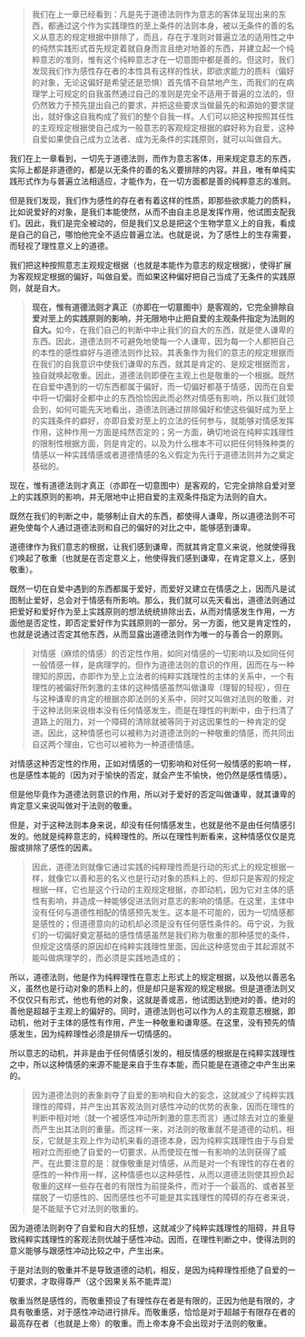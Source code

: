 <blockquote data-pid="QExIISTR">我们在上一章已经看到：凡是先于道德法则作为意志的客体呈现出来的东西，都通过这个作为实践理性的至上条件的法则本身，被以无条件的善的名义从意志的规定根据中排除了，而且，存在于准则对普遍立法的适用性之中的纯然实践形式首先规定着就自身而言且绝对地善的东西，并建立起一个纯粹意志的准则，惟有这个纯粹意志才在一切意图中都是善的。但这时，我们发现我们作为感性存在者的本性具有这样的性状，即欲求能力的质料（偏好的对象，无论这偏好是希望还是恐惧）首先情不自禁地产生，而我们的在病理学上可规定的自我虽然通过自己的准则是完全不适用于普遍的立法的，但仍然致力于预先提出自己的要求，并把这些要求当做最先的和源始的要求提出，就好像这自我构成了我们的整个自我一样。人们可以把这种按照其任性的主观规定根据使自己成为一般意志的客观规定根据的癖好称为自爱，这种自爱如果使自己成为立法者、成为无条件的实践原则，就可以叫做自大。</blockquote><p data-pid="7wdKMq-I">我们在上一章看到，一切先于道德法则，而作为意志客体，用来规定意志的东西，实际上都是非道德的，都是以无条件的善的名义要排除的内容。并且，唯有单纯实践形式作为与普遍立法相适应，才能作为，在一切方面都是善的纯粹意志的准则。</p><p data-pid="8fu5qGIQ">但是我们发现，我们作为感性的存在者有着这样的性质，即那些欲求能力的质料，比如说爱好的对象，是我们本能使然，从而不由自主总是发挥作用，他试图支配我们。因此，我们是完全被动的，但是我们又总是把这个生物学意义上的自我，看成是自己的自己，哪怕他完全不适应普遍立法。也就是说，为了感性上的生存需要，而轻视了理性意义上的道德。</p><p data-pid="TIQCsv3H">我们把这种按照意志主观规定根据（也就是本能作为意志的规定根据），使得扩展为客观规定根据的偏好，叫做自爱。而如果这种偏好把自己当成了无条件的实践原则，就是自大。</p><blockquote data-pid="imhJvZev"><b>现在，惟有道德法则才真正（亦即在一切意图中）是客观的，它完全排除自爱对至上的实践原则的影响，并无限地中止把自爱的主观条件指定为法则的自大。</b>如今，在我们自己的判断中中止我们的自大的东西，就是使人谦卑的东西。因此，道德法则不可避免地使每一个人谦卑，因为每一个人都把自己的本性的感性癖好与道德法则作比较。其表象作为我们的意志的规定根据而在我们的自我意识中使我们谦卑的东西，就其是肯定的、是规定根据而言，独自就唤起敬重。因此，道德法则即便在主观上也是敬重的一个根据。既然在自爱中遇到的一切东西都属于偏好，而一切偏好都基于情感，因而在自爱中将一切偏好全都中止的东西恰恰因此而必然对情感有影响，所以我们就领会到，如何可能先天地看出，道德法则通过排除偏好和使这些偏好成为至上的实践条件的癖好，亦即自爱对至上的立法的任何参与，就能够对情感发挥作用，这种作用一方面是纯然否定的；另一方面，确切地说在纯粹实践理性的限制性根据方面，则是肯定的，以及为什么根本不可以把任何特殊种类的情感以一种实践情感或者道德情感的名义假定为先行于道德法则并为之奠定基础的。</blockquote><p data-pid="VOZ4FPqx">现在，惟有道德法则才真正（亦即在一切意图中）是客观的，它完全排除自爱对至上的实践原则的影响，并无限地中止把自爱的主观条件指定为法则的自大。</p><p data-pid="W5NjUZ5C">既然在我们的判断之中，能够制止自大的东西，都使得人谦卑，所以道德法则不可避免使每个人通过道德法则和自己的偏好的对比之中，能够感到谦卑。</p><p data-pid="RQK6r6i6">道德律作为我们意志的根据，让我们感到谦卑，而就其肯定意义来说，他就使得我们唤起了敬重（也就是在否定意义上，他使得我们感到谦卑，在肯定意义上，感到敬重）。</p><p data-pid="vaCPP14W">既然一切在自爱中遇到的东西都属于爱好，而爱好又建立在情感之上，因而凡是试图制止爱好，总会对于情感有所影响。那么，我们就可以先天看出，道德法则通过把爱好和爱好作为至上实践原则的想法统统排除出去，从而对情感发生作用，一方面他是否定性，即否定爱好作为实践原则的一部分。另一方面，他又是肯定性的，也就是说通过否定其他东西，从而显露出道德法则作为唯一的与善合一的原则。</p><blockquote data-pid="qRWrWrMI">对情感（麻烦的情感）的否定性作用，如同对情感的一切影响以及如同任何一般情感一样，是病理学的。但作为道德法则的意识的作用，因而在与一种理知的原因，亦即作为至上立法者的纯粹实践理性的主体的关系中，一个有理性的被偏好所刺激的主体的这种情感虽然叫做谦卑（理智的轻视），但在与这种谦卑的肯定的根据亦即法则的关系中，同时又叫做对法则的敬重，对于这种法则来说根本没有任何情感发生，而是在理性的判断中，由于扫清了道路上的阻力，对一个障碍的清除就被等同于对这因果性的一种肯定的促进。因此，这种情感也可以被称为对道德法则的一种敬重的情感，而共同出自这两个理由，它也可以被称为一种道德情感。</blockquote><p data-pid="dyk0l5JP">对情感这种否定性的作用，正如对情感的一切影响和对任何一般情感的影响一样，也是感性本能的（因为对于愉快的否定，就会产生不愉快，他仍然是感性情感）。</p><p data-pid="XvWpvsTr">但是他毕竟作为道德法则意识的作用，所以对于爱好的否定叫做谦卑，就其谦卑的肯定意义来说叫做对于法则的敬重。</p><p data-pid="-N3J_rEC">但是，对于这种法则本身来说，却没有任何情感发生，也就是他不是由任何情感引发的。他就是纯粹意志的，纯粹理性的。所以在理性判断看来，这种情感仅仅是克服或排除了感性的因素。</p><blockquote data-pid="2ojRVzP1">因此，道德法则就像它通过实践的纯粹理性而是行动的形式上的规定根据一样，就像它以善和恶的名义也是行动对象的质料上的、但却只是客观的规定根据一样，它也是这个行动的主观规定根据，亦即动机，因为它对主体的感性有影响，并造成一种能够促进法则对意志的影响的情感。在这里，主体中没有任何与道德性相配的情感预先发生。这本是不可能的，因为一切情感都是感性的；但道德意向的动机却必须是没有任何感性条件的。毋宁说，为我们的一切偏好奠定基础的感性情感虽然是我们称为敬重的那种感觉的条件，但规定这情感的原因却在纯粹实践理性里面，因此这种感觉由于其起源就不能叫做病理学的，而必须是实践地造成的；</blockquote><p data-pid="PfSOs0r3">所以，道德法则，他是作为纯粹理性在意志上形式上的规定根据，以及他以善恶名义，虽然也是行动对象的质料上的，但是却只是客观的规定根据。但是道德法则又不仅仅只有形式，他也有他的对象，这就是善或恶，他试图达到绝对的善。绝对的善他是超越于主观上的偏好的。同时，道德法则也可以作为人的主观意志根据，即动机，他对于主体的感性有作用，产生一种敬重和谦卑感。在这里，没有预先的情感发生，因为纯粹理性必须是排斥一切情感的。</p><p data-pid="fqfb19in">所以意志的动机，并非是由于任何情感引发的，相反情感的根据是在纯粹实践理性之中，所以这种情感的来源不能是来自于生存本能，而只能是在道德之中产生出来的。</p><blockquote data-pid="MkUSBmsF">因为道德法则的表象剥夺了自爱的影响和自大的妄念，这就减少了纯粹实践理性的障碍，并产生出其客观法则对感性冲动的优势的表象，因而在理性的判断中相对地（就一个被感性冲动所刺激的意志而言）通过除去对立的重量而产生出其法则的重量。而这样一来，对法则的敬重就不是道德的动机，相反，它就是主观上作为动机来看的道德本身，因为纯粹实践理性由于与自爱相对立而拒绝了自爱的一切要求，从而使现在惟一有影响的法则获得了威严。在此要注意的是：就像敬重是对情感，从而是对一个有理性的存在者的感性的一种作用一样，这种情感也以这种感性，从而以道德法则使其担负起敬重的这样一些存在者的有限性为前提条件，而对于一个最高的、或者甚至摆脱了一切感性的、因而感性也不可能是其实践理性的障碍的存在者来说，是不能赋予它对法则的敬重的。</blockquote><p data-pid="vSwOZB8K">因为道德法则剥夺了自爱和自大的狂想，这就减少了纯粹实践理性的阻碍，并且导致纯粹实践理性的客观法则优越于感性冲动。因而，在理性判断之中，使得法则的意义能够与跟感性冲动比较之中，产生出来。</p><p data-pid="nPiSrvjm">于是对法则的敬重并不是导致道德的动机，相反，是因为纯粹理性拒绝了自爱的一切要求，才取得尊严（这个因果关系不能弄混）</p><p data-pid="f7xvBp38">敬重当然是感性的，而敬重预设了有理性存在者是有限的，正因为他是有限的，才具有敬重感，对于感性冲动进行排斥。而敬重感，恰恰是对于超越于有限存在者的最高存在者（也就是上帝）的敬重。而上帝本身不会出现对于法则的敬重。</p><p></p><p></p>